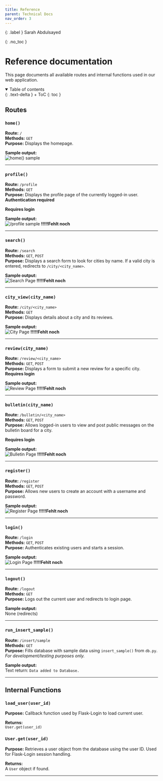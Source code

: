 ```yaml
---
title: Reference
parent: Technical Docs
nav_order: 3
---
```


{: .label }
Sarah Abdulsayed

{: .no_toc }
# Reference documentation

This page documents all available routes and internal functions used in our web application.

<details open markdown="block">
{: .text-delta }
<summary>Table of contents</summary>
+ ToC
{: toc }
</details>

## Routes

### `home()`

**Route:** `/`  
**Methods:** `GET`  
**Purpose:** Displays the homepage.

**Sample output:**  
![`home()` sample](assets/images/homepage.png)


---

### `profile()`

**Route:** `/profile`  
**Methods:** `GET`  
**Purpose:** Displays the profile page of the currently logged-in user.  
**Authentication required**

**Requires login**

**Sample output:**  
![`/profile` sample](assets/images/profilepage.png)
**!!!!!Fehlt noch**  


---

### `search()`

**Route:** `/search`  
**Methods:** `GET`, `POST`  
**Purpose:** Displays a search form to look for cities by name. If a valid city is entered, redirects to `/city/<city_name>`.

**Sample output:**  
![Search Page](assets/images/search_form.png)
**!!!!!Fehlt noch**  


---

### `city_view(city_name)`

**Route:** `/city/<city_name>`  
**Methods:** `GET`  
**Purpose:** Displays details about a city and its reviews.

**Sample output:**  
![City Page](assets/images/citypage.png)
**!!!!!Fehlt noch**  


---

### `review(city_name)`

**Route:** `/review/<city_name>`  
**Methods:** `GET`, `POST`  
**Purpose:** Displays a form to submit a new review for a specific city.  
**Requires login**

**Sample output:**  
![Review Page](assets/images/reviewpage.png)
**!!!!!Fehlt noch**  


---

### `bulletin(city_name)`

**Route:** `/bulletin/<city_name>`  
**Methods:** `GET`, `POST`  
**Purpose:** Allows logged-in users to view and post public messages on the bulletin board for a city.

**Requires login**

**Sample output:**  
![Bulletin Page](assets/images/bulletinpage.png)
**!!!!!Fehlt noch**  


---

### `register()`

**Route:** `/register`  
**Methods:** `GET`, `POST`  
**Purpose:** Allows new users to create an account with a username and password.

**Sample output:**  
![Register Page](assets/images/registerpage.png)
**!!!!!Fehlt noch**  


---

### `login()`

**Route:** `/login`  
**Methods:** `GET`, `POST`  
**Purpose:** Authenticates existing users and starts a session.

**Sample output:**  
![Login Page](assets/images/loginpage.png)
**!!!!!Fehlt noch**  


---

### `logout()`

**Route:** `/logout`  
**Methods:** `GET`  
**Purpose:** Logs out the current user and redirects to login page.

**Sample output:**  
None (redirects)


---

### `run_insert_sample()`

**Route:** `/insert/sample`  
**Methods:** `GET`  
**Purpose:** Fills database with sample data using `insert_sample()` from `db.py`.
_For development/testing purposes only._

**Sample output:**  
Text return: `Data added to Database.`


---


## Internal Functions


### `load_user(user_id)`

**Purpose:** Callback function used by Flask-Login to load current user.

**Returns:**  
`User.get(user_id)`



### `User.get(user_id)`

**Purpose:** Retrieves a user object from the database using the user ID. Used for Flask-Login session handling.

**Returns:**  
A `User` object if found.

---